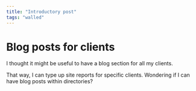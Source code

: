 ```yaml
---
title: "Introductory post"
tags: "walled"
---
```


# Blog posts for clients

I thought it might be useful to have a blog section for all my clients. 

That way, I can type up site reports for specific clients. Wondering if I can have blog posts within directories?
